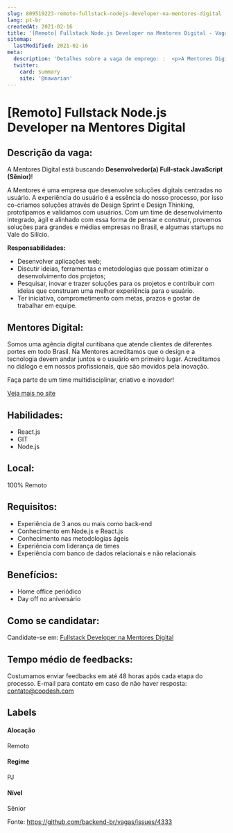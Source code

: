 ```yaml
---
slug: 809519223-remoto-fullstack-nodejs-developer-na-mentores-digital
lang: pt-br
createdAt: 2021-02-16
title: '[Remoto] Fullstack Node.js Developer na Mentores Digital - Vaga de Emprego'
sitemap:
  lastModified: 2021-02-16
meta:
  description: 'Detalhes sobre a vaga de emprego: :  <p>A Mentores Digital está buscando <strong>Desenvolvedor(a) Full-stack JavaScript (Sênior)</strong>!</p> <p>A Mentores é uma empresa que desenvolve soluções digitais centradas no usuário. A experiência do usuário é a essência do nosso processo, por isso co-criamos soluções através de Design Sprint e Design Thinking, prototipamos e validamos com usuários. Com um time de desenvolvimento integrado, ágil e alinhado com essa forma de pensar e construir, provemos soluções para grandes e médias empresas no Brasil, e algumas startups no Vale do Silício.</p> <p><strong>Responsabilidades:</strong></p> <ul> <li>Desenvolver aplicações web;</li> <li>Discutir ideias, ferramentas e metodologias que possam otimizar o desenvolvimento dos projetos;</li> <li>Pesquisar, inovar e trazer soluções para os projetos e contribuir com ideias que construam uma melhor experiência para o usuário.</li> <li>Ter iniciativa, comprometimento com metas, prazos e gostar de trabalhar em equipe.</li> </ul>'
  twitter:
    card: summary
    site: '@nawarian'
---
```


# [Remoto] Fullstack Node.js Developer na Mentores Digital

## Descrição da vaga: 
 <p>A Mentores Digital está buscando <strong>Desenvolvedor(a) Full-stack JavaScript (Sênior)</strong>!</p>
<p>A Mentores é uma empresa que desenvolve soluções digitais centradas no usuário. A experiência do usuário é a essência do nosso processo, por isso co-criamos soluções através de Design Sprint e Design Thinking, prototipamos e validamos com usuários. Com um time de desenvolvimento integrado, ágil e alinhado com essa forma de pensar e construir, provemos soluções para grandes e médias empresas no Brasil, e algumas startups no Vale do Silício.</p>
<p><strong>Responsabilidades:</strong></p>
<ul>
<li>Desenvolver aplicações web;</li>
<li>Discutir ideias, ferramentas e metodologias que possam otimizar o desenvolvimento dos projetos;</li>
<li>Pesquisar, inovar e trazer soluções para os projetos e contribuir com ideias que construam uma melhor experiência para o usuário.</li>
<li>Ter iniciativa, comprometimento com metas, prazos e gostar de trabalhar em equipe.</li>
</ul>

## Mentores Digital: 
 <p>Somos uma agência digital curitibana que atende clientes de diferentes portes em todo Brasil. Na Mentores acreditamos que o design e a tecnologia devem andar juntos e o usuário em primeiro lugar. Acreditamos no diálogo e em nossos profissionais, que são movidos pela inovação.</p>
<p>Faça parte de um time multidisciplinar, criativo e inovador!</p><a href='https://coodesh.com/empresas/mentores-digital'>Veja mais no site</a>

 ## Habilidades: 
 - React.js 
- GIT 
- Node.js

## Local: 
 100% Remoto

## Requisitos: 
 - Experiência de 3 anos ou mais como back-end 
- Conhecimento em Node.js e React.js 
- Conhecimento nas metodologias ágeis 
- Experiência com liderança de times 
- Experiência com banco de dados relacionais e não relacionais

## Benefícios: 
 - Home office periódico 
- Day off no aniversário

## Como se candidatar:
Candidate-se em: [Fullstack Developer na Mentores Digital](https://coodesh.com/vagas/desenvolvedora-fullstack-javascript-senior-20201209?origin=github&modal=open)

## Tempo médio de feedbacks:
 Costumamos enviar feedbacks em até 48 horas após cada etapa do processo. E-mail para contato em caso de não haver resposta: [contato@coodesh.com](mailto:contato@coodesh.com)

## Labels

#### Alocação
Remoto

#### Regime
PJ

#### Nível
Sênior

Fonte: https://github.com/backend-br/vagas/issues/4333